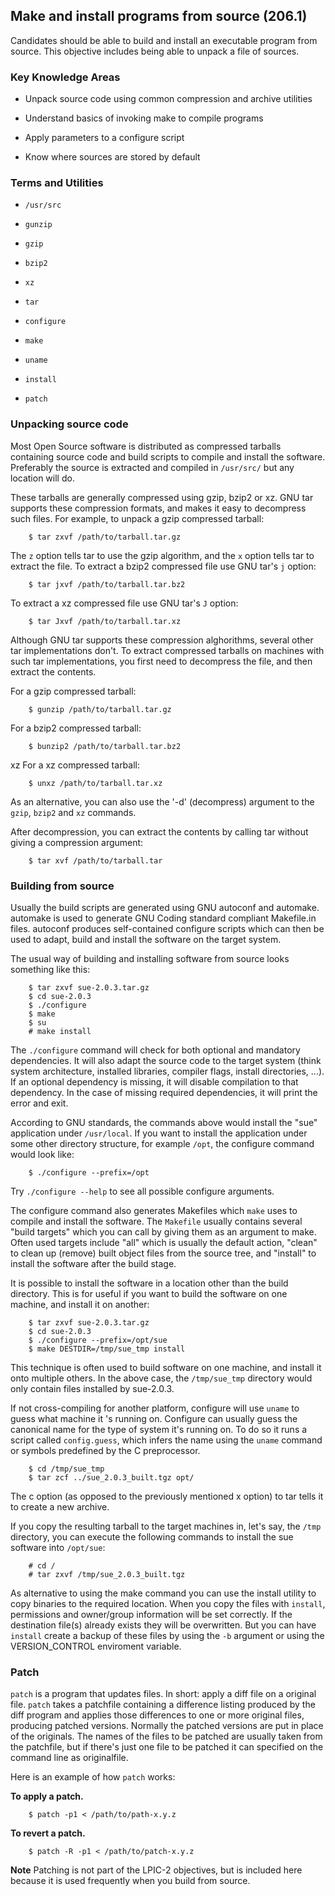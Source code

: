 ##  Make and install programs from source (206.1)

Candidates should be able to build and install an executable program
from source. This objective includes being able to unpack a file of
sources.

###   Key Knowledge Areas

- Unpack source code using common compression and archive utilities

- Understand basics of invoking make to compile programs

- Apply parameters to a configure script

- Know where sources are stored by default

###   Terms and Utilities

-   `/usr/src`

-   `gunzip`

-   `gzip`

-   `bzip2`

-   `xz`

-   `tar`

-   `configure`

-   `make`

-   `uname`

-   `install`

-   `patch`

###   Unpacking source code

Most Open Source software is distributed as compressed
tarballs containing source code and build scripts to compile and install
the software. Preferably the source is extracted and compiled in
`/usr/src/` but any location will do.

These tarballs are generally compressed using gzip, bzip2 or
xz. GNU tar supports these compression formats, and makes it easy to
decompress such files. For example, to unpack a gzip compressed tarball:

        $ tar zxvf /path/to/tarball.tar.gz
                

The `z` option tells tar to use the gzip algorithm, and the `x` option
tells tar to extract the file. To extract a bzip2 compressed file use
GNU tar's `j` option:

        $ tar jxvf /path/to/tarball.tar.bz2
                

To extract a xz compressed file use GNU tar's `J` option:

        $ tar Jxvf /path/to/tarball.tar.xz
                

Although GNU tar supports these compression alghorithms,
several other tar implementations don't. To extract compressed tarballs
on machines with such tar implementations, you first need to decompress
the file, and then extract the contents.

For a gzip compressed tarball:

        $ gunzip /path/to/tarball.tar.gz
                

For a bzip2 compressed tarball:

        $ bunzip2 /path/to/tarball.tar.bz2
                

xz For a xz compressed tarball:

        $ unxz /path/to/tarball.tar.xz
                

As an alternative, you can also use the '-d' (decompress) argument to
the `gzip`, `bzip2` and `xz` commands.

After decompression, you can extract the contents by calling tar without
giving a compression argument:

        $ tar xvf /path/to/tarball.tar
                

###   Building from source

Usually the build scripts are generated using GNU autoconf and
automake. automake is used to generate GNU Coding standard compliant
Makefile.in files. autoconf produces self-contained configure scripts
which can then be used to adapt, build and install the software on the
target system.

The usual way of building and installing software from source
looks something like this:

        $ tar zxvf sue-2.0.3.tar.gz
        $ cd sue-2.0.3
        $ ./configure
        $ make
        $ su
        # make install
                

The `./configure` command will check for both optional and mandatory
dependencies. It will also adapt the source code to the target system
(think system architecture, installed libraries, compiler flags, install
directories, \...). If an optional dependency is missing, it will
disable compilation to that dependency. In the case of missing required
dependencies, it will print the error and exit.

According to GNU standards, the commands above would install the "sue"
application under `/usr/local`. If you want to install the application
under some other directory structure, for example `/opt`, the configure
command would look like:

        $ ./configure --prefix=/opt
                

Try `./configure --help` to see all possible configure arguments.

The configure command also generates Makefiles which `make` uses to
compile and install the software. The `Makefile` usually contains
several "build targets" which you can call by giving them as an argument
to make. Often used targets include "all" which is usually the default
action, "clean" to clean up (remove) built object files from the source
tree, and "install" to install the software after the build stage.

It is possible to install the software in a location other than
the build directory. This is for useful if you want to build the
software on one machine, and install it on another:

        $ tar zxvf sue-2.0.3.tar.gz
        $ cd sue-2.0.3
        $ ./configure --prefix=/opt/sue
        $ make DESTDIR=/tmp/sue_tmp install
                

This technique is often used to build software on one machine, and
install it onto multiple others. In the above case, the `/tmp/sue_tmp`
directory would only contain files installed by sue-2.0.3.

If not cross-compiling for another platform, configure will use
`uname` to guess what machine it 's running on. Configure can usually
guess the canonical name for the type of system it's running on. To do
so it runs a script called `config.guess`, which infers the name using
the `uname` command or symbols predefined by the C preprocessor.

        $ cd /tmp/sue_tmp
        $ tar zcf ../sue_2.0.3_built.tgz opt/
                

The c option (as opposed to the previously mentioned x option) to tar
tells it to create a new archive.

If you copy the resulting tarball to the target machines in, let's say,
the `/tmp` directory, you can execute the following commands to install
the sue software into `/opt/sue`:

        # cd /
        # tar zxvf /tmp/sue_2.0.3_built.tgz
                

As alternative to using the make command you can use the install utility
to copy binaries to the required location. When you copy the files with
`install`, permissions and owner/group information will be set
correctly. If the destination file(s) already exists they will be
overwritten. But you can have `install` create a backup of these files
by using the `-b` argument or using the VERSION\_CONTROL enviroment
variable.

###   Patch

`patch` is a program that updates files. In short: apply a diff file on
a original file. `patch` takes a patchfile containing a difference
listing produced by the diff program and applies those differences to
one or more original files, producing patched versions. Normally the
patched versions are put in place of the originals. The names of the
files to be patched are usually taken from the patchfile, but if
there's just one file to be patched it can specified on the command
line as originalfile.

Here is an example of how `patch` works:

**To apply a patch.**

        $ patch -p1 < /path/to/path-x.y.z
                    

**To revert a patch.**

        $ patch -R -p1 < /path/to/patch-x.y.z
                    

**Note**
Patching is not part of the LPIC-2 objectives, but is included here
because it is used frequently when you build from source.
